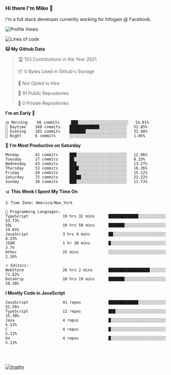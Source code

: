 ### Hi there I'm Mike 👋
I'm a full stack developer currently working for Infogain @ Facebook.

<!--START_SECTION:waka-->
![Profile Views](http://img.shields.io/badge/Profile%20Views-0-blue)

![Lines of code](https://img.shields.io/badge/From%20Hello%20World%20I%27ve%20Written-1.2%20million%20lines%20of%20code-blue)

**🐱 My Github Data** 

> 🏆 153 Contributions in the Year 2021
 > 
> 📦 0 Bytes Used in Github's Storage 
 > 
> 🚫 Not Opted to Hire
 > 
> 📜 91 Public Repositories 
 > 
> 🔑 0 Private Repositories  
 > 
**I'm an Early 🐤** 

```text
🌞 Morning    48 commits     ███░░░░░░░░░░░░░░░░░░░░░░   14.81% 
🌆 Daytime    168 commits    █████████████░░░░░░░░░░░░   51.85% 
🌃 Evening    102 commits    ███████░░░░░░░░░░░░░░░░░░   31.48% 
🌙 Night      6 commits      ░░░░░░░░░░░░░░░░░░░░░░░░░   1.85%

```
📅 **I'm Most Productive on Saturday** 

```text
Monday       42 commits     ███░░░░░░░░░░░░░░░░░░░░░░   12.96% 
Tuesday      27 commits     ██░░░░░░░░░░░░░░░░░░░░░░░   8.33% 
Wednesday    43 commits     ███░░░░░░░░░░░░░░░░░░░░░░   13.27% 
Thursday     53 commits     ████░░░░░░░░░░░░░░░░░░░░░   16.36% 
Friday       49 commits     ███░░░░░░░░░░░░░░░░░░░░░░   15.12% 
Saturday     72 commits     █████░░░░░░░░░░░░░░░░░░░░   22.22% 
Sunday       38 commits     ███░░░░░░░░░░░░░░░░░░░░░░   11.73%

```


📊 **This Week I Spent My Time On** 

```text
⌚︎ Time Zone: America/New_York

💬 Programming Languages: 
TypeScript               19 hrs 32 mins      █████████████░░░░░░░░░░░░   53.73% 
SQL                      10 hrs 50 mins      ███████░░░░░░░░░░░░░░░░░░   29.81% 
JavaScript               3 hrs 6 mins        ██░░░░░░░░░░░░░░░░░░░░░░░   8.53% 
JSON                     1 hr 20 mins        █░░░░░░░░░░░░░░░░░░░░░░░░   3.7% 
Other                    25 mins             ░░░░░░░░░░░░░░░░░░░░░░░░░   1.16%

🔥 Editors: 
WebStorm                 26 hrs 2 mins       ██████████████████░░░░░░░   71.62% 
DataGrip                 10 hrs 19 mins      ███████░░░░░░░░░░░░░░░░░░   28.38%

```

**I Mostly Code in JavaScript** 

```text
JavaScript               41 repos            █████████████░░░░░░░░░░░░   52.56% 
TypeScript               12 repos            ███░░░░░░░░░░░░░░░░░░░░░░   15.38% 
Java                     4 repos             █░░░░░░░░░░░░░░░░░░░░░░░░   5.13% 
C                        4 repos             █░░░░░░░░░░░░░░░░░░░░░░░░   5.13% 
Go                       4 repos             █░░░░░░░░░░░░░░░░░░░░░░░░   5.13%

```



<!--END_SECTION:waka-->

##### &nbsp;
[![trophy](https://github-profile-trophy.vercel.app/?username=uptonm&theme=dracula)](https://github.com/ryo-ma/github-profile-trophy)
